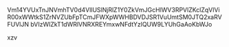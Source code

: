 Vm14YVUxTnJNVmhTV0d4VllUSlNjRlZ1Y0ZkVmJGcHlWV3RPVlZKclZqVlVi
R00xWWtkS1ZrNVZUbFpTCmJFWXpWWHBDVDJSR1VuUmtSM0JTQ2xaRVFUVlJN
bVIzWlZkT1dWRlVNRXREYmxwNFdtYzlQUW9LYUhGaAoKbWJo

xzv